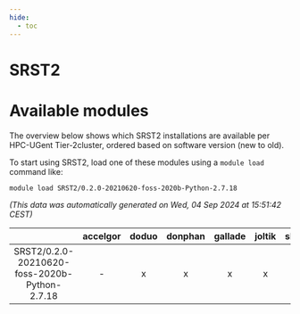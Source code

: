 ```yaml
---
hide:
  - toc
---
```


SRST2
=====

# Available modules


The overview below shows which SRST2 installations are available per HPC-UGent Tier-2cluster, ordered based on software version (new to old).

To start using SRST2, load one of these modules using a `module load` command like:

```shell
module load SRST2/0.2.0-20210620-foss-2020b-Python-2.7.18
```

*(This data was automatically generated on Wed, 04 Sep 2024 at 15:51:42 CEST)*  

| |accelgor|doduo|donphan|gallade|joltik|shinx|skitty|
| :---: | :---: | :---: | :---: | :---: | :---: | :---: | :---: |
|SRST2/0.2.0-20210620-foss-2020b-Python-2.7.18|-|x|x|x|x|-|x|
